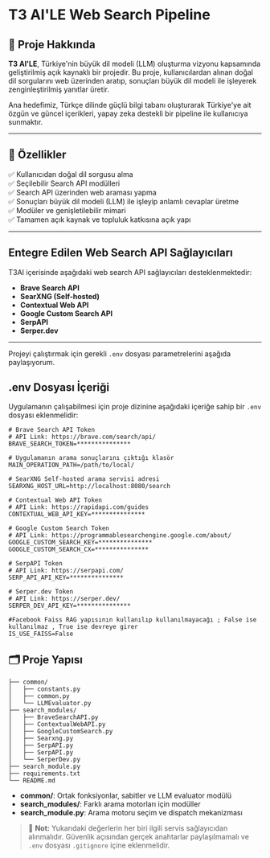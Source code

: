 # T3 AI'LE Web Search Pipeline

## 🧠 Proje Hakkında

**T3 AI'LE**, Türkiye'nin büyük dil modeli (LLM) oluşturma vizyonu kapsamında geliştirilmiş açık kaynaklı bir projedir. Bu proje, kullanıcılardan alınan doğal dil sorgularını web üzerinden aratıp, sonuçları büyük dil modeli ile işleyerek zenginleştirilmiş yanıtlar üretir. 

Ana hedefimiz, Türkçe dilinde güçlü bilgi tabanı oluşturarak Türkiye'ye ait özgün ve güncel içerikleri, yapay zeka destekli bir pipeline ile kullanıcıya sunmaktır.

---

## 🔧 Özellikler

✅ Kullanıcıdan doğal dil sorgusu alma  
✅ Seçilebilir Search API modülleri  
✅ Search API üzerinden web araması yapma  
✅ Sonuçları büyük dil modeli (LLM) ile işleyip anlamlı cevaplar üretme  
✅ Modüler ve genişletilebilir mimari  
✅ Tamamen açık kaynak ve topluluk katkısına açık yapı

---

## Entegre Edilen Web Search API Sağlayıcıları

T3AI içerisinde aşağıdaki web search API sağlayıcıları desteklenmektedir:

* **Brave Search API**
* **SearXNG (Self-hosted)**
* **Contextual Web API**
* **Google Custom Search API**
* **SerpAPI**
* **Serper.dev**

---

Projeyi çalıştırmak için gerekli `.env` dosyası parametrelerini aşağıda paylaşıyorum.

## .env Dosyası İçeriği

Uygulamanın çalışabilmesi için proje dizinine aşağıdaki içeriğe sahip bir `.env` dosyası eklenmelidir:

```env
# Brave Search API Token
# API Link: https://brave.com/search/api/
BRAVE_SEARCH_TOKEN=***************

# Uygulamanın arama sonuçlarını çıktığı klasör
MAIN_OPERATION_PATH=/path/to/local/

# SearXNG Self-hosted arama servisi adresi
SEARXNG_HOST_URL=http://localhost:8080/search

# Contextual Web API Token
# API Link: https://rapidapi.com/guides
CONTEXTUAL_WEB_API_KEY=***************

# Google Custom Search Token
# API Link: https://programmablesearchengine.google.com/about/
GOOGLE_CUSTOM_SEARCH_KEY=***************
GOOGLE_CUSTOM_SEARCH_CX=***************

# SerpAPI Token
# API Link: https://serpapi.com/
SERP_API_API_KEY=***************

# Serper.dev Token
# API Link: https://serper.dev/
SERPER_DEV_API_KEY=***************

#Facebook Faiss RAG yapısının kullanılıp kullanılmayacağı ; False ise kullanılmaz , True ise devreye girer
IS_USE_FAISS=False
```

## 🗂️ Proje Yapısı

```
├── common/
│   ├── constants.py
│   ├── common.py
│   └── LLMEvaluator.py
├── search_modules/
│   ├── BraveSearchAPI.py
│   ├── ContextualWebAPI.py
│   ├── GoogleCustomSearch.py
│   ├── Searxng.py
│   ├── SerpAPI.py
│   ├── SerpAPI.py
│   └── SerperDev.py
├── search_module.py
├── requirements.txt
└── README.md
```


- **common/**: Ortak fonksiyonlar, sabitler ve LLM evaluator modülü  
- **search_modules/**: Farklı arama motorları için modüller  
- **search_module.py**: Arama motoru seçim ve dispatch mekanizması


> 📌 **Not:** Yukarıdaki değerlerin her biri ilgili servis sağlayıcıdan alınmalıdır. Güvenlik açısından gerçek anahtarlar paylaşılmamalı ve `.env` dosyası `.gitignore` içine eklenmelidir.
